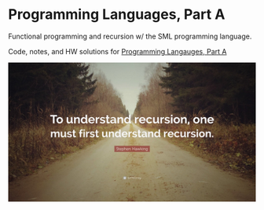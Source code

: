 # Programming Languages, Part A

Functional programming and recursion w/ the SML programming language.

Code, notes, and HW solutions for [Programming Langauges, Part A](https://www.coursera.org/learn/programming-languages)


![recursion quote](./SML/images/recursion.jpg)